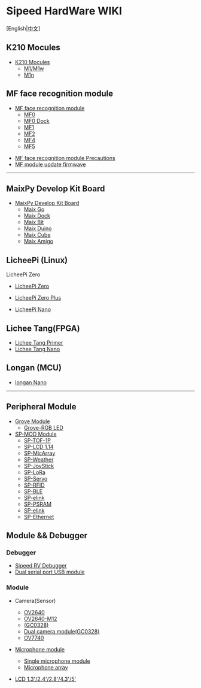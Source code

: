 # Sipeed HardWare WIKI

[English|[中文](./README_zh.md)]

## K210 Mocules

* [K210 Mocules](./core_modules/k210_core_modules.md)
    - [M1/M1w](./core_modules/k210_core_modules.md)
    - [M1n](./core_modules/k210_core_modules.md)


## MF face recognition module

* [MF face recognition module]()
  - [MF0](./mf_ml_module/mf0_ml_module.md)
  - [MF0 Dock]()
  - [MF1](./mf_ml_module/mf1_ml_module.md)
  - [MF2]()
  - [MF4]()
  - [MF5]()

- [MF face recognition module Precautions](./mf_ml_module/mf_precautions.md)
- [MF module update firmwave](./mf_ml_module/mf_update_firmwave.md)

-----

## MaixPy Develop Kit Board

* [MaixPy Develop Kit Board](./maixpy_develop_kit_board/develop_kit_board.md)
  - [Maix Go](./en/maixpy_develop_kit_board/maix_go.md)
  - [Maix Dock](./en/maixpy_develop_kit_board/maix_dock.md)
  - [Maix Bit](./en/maixpy_develop_kit_board/maix_bit.md)
  - [Maix Duino](./en/maixpy_develop_kit_board/maix_duino.md)
  - [Maix Cube](./en/maixpy_develop_kit_board/maix_cube.md)
  - [Maix Amigo](./en/maixpy_develop_kit_board/maix_amigo.md)


## LicheePi (Linux)

LicheePi Zero

- [LicheePi Zero]()
- [LicheePi Zero Plus]()

- [LicheePi Nano]()

## Lichee Tang(FPGA)

- [Lichee Tang Primer]()
- [Lichee Tang Nano]()

## Longan (MCU)

- [longan Nano]()

-----

## Peripheral Module

* [Grove Module]()
    - [Grove-RGB LED]()
* [SP-MOD Module]()
    - [SP-TOF-1P]()
    - [SP-LCD 1.14]()
    - [SP-MicArray]()
    - [SP-Weather]()
    - [SP-JoyStick]()
    - [SP-LoRa]()
    - [SP-Servo]()
    - [SP-RFID]()
    - [SP-BLE]()
    - [SP-elink]()
    - [SP-PSRAM]()
    - [SP-elink]()
    - [SP-Ethernet]()



## Module && Debugger

### Debugger

- [Sipeed RV Debugger]()
- [Dual serial port USB module]()

### Module

- Camera(Sensor)
    - [OV2640]()
    - [OV2640-M12]()
    - [(GC0328)]()
    - [Dual camera module(GC0328)]()
    - [OV7740]()

- [Microphone module]()
  - [Single microphone module]()
  - [Microphone array]()

- [LCD 1.3'/2.4'/2.8'/4.3'/5']()
